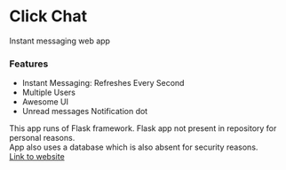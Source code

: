 # Click Chat
Instant messaging web app
### Features
* Instant Messaging: Refreshes Every Second
* Multiple Users
* Awesome UI
* Unread messages Notification dot

This app runs of Flask framework.
Flask app not present in repository for personal reasons.<br>
App also uses a database which is also absent for security reasons.
<br>[Link to website](https://hardope.pythonanywhere.com)
